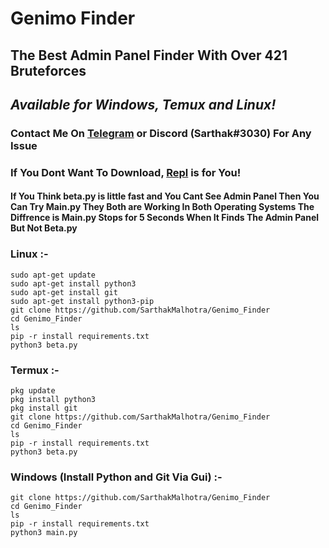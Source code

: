 # Genimo Finder
## The Best Admin Panel Finder With Over 421 Bruteforces
## *Available for Windows, Temux and Linux!*
### Contact Me On [Telegram](https://t.me/hackersarthak) or Discord (Sarthak#3030) For Any Issue
### If You Dont Want To Download, [Repl](https://replit.com/@HackerSarthak/GenimoFinder) is for You!
#### If You Think beta.py is little fast and You Cant See Admin Panel Then You Can Try Main.py They Both are Working In Both Operating Systems The Diffrence is Main.py Stops for 5 Seconds When It Finds The Admin Panel But Not Beta.py

### Linux :-
``` 
sudo apt-get update
sudo apt-get install python3
sudo apt-get install git
sudo apt-get install python3-pip
git clone https://github.com/SarthakMalhotra/Genimo_Finder
cd Genimo_Finder
ls
pip -r install requirements.txt
python3 beta.py
```

### Termux :-
```
pkg update
pkg install python3
pkg install git
git clone https://github.com/SarthakMalhotra/Genimo_Finder
cd Genimo_Finder
ls
pip -r install requirements.txt
python3 beta.py
```

### Windows (Install Python and Git Via Gui)  :-
```
git clone https://github.com/SarthakMalhotra/Genimo_Finder
cd Genimo_Finder
ls
pip -r install requirements.txt
python3 main.py
```


